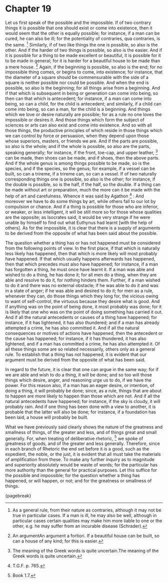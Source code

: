 # Chapter 19

Let us first speak of the possible and the impossible. If of two contrary things it is possible that one should exist or come into existence, then
it would seem that the other is equally possible; for instance, if a man can be cured, he can also be ill; for the potentiality of contraries, qua
contraries, is the same. [^^18_1] Similarly, if of two like things the one is possible, so also is the other. And if the harder of two things is
possible, so also is the easier. And if it is possible for a thing to be made excellent or beautiful, it is possible for it to be made in general;
for it is harder for a beautiful house to be made than a mere house. [^^18_2] Again, if the beginning is possible, so also is the end; for no
impossible thing comes, or begins to come, into existence; for instance, that the diameter of a square should be commensurable with the side of a
square is neither possible nor could be possible. And when the end is possible, so also is the beginning; for all things arise from a beginning. And
if that which is subsequent in being or generation can come into being, so then can that which is antecedent; for instance, if a man can come into
being, so can a child, for the child is antecedent; and similarly, if a child can come into being, so can a man, for the child is a beginning. And
things which we love or desire naturally are possible; for as a rule no one loves the impossible or desires it. And those things which form the
subject of sciences or arts can also exist and come into existence. And so with all those things, the productive principles of which reside in those
things which we can control by force or persuasion, when they depend upon those whose superiors, masters, or friends we are. And if the parts are
possible, so also is the whole; and if the whole is possible, so also are the parts, speaking generally; for instance, if the front, toe-cap, and
upper leather, [^^18_3] can be made, then shoes can be made, and if shoes, then the above parts. And if the whole genus is among things possible to
be made, so is the species, and if the species, so the genus; for example, if a vessel can be built, so can a trireme, if a trireme can, so can a
vessel. If of two naturally corresponding things one is possible, so also is the other; for instance, if the double is possible, so is the half, if
the half, so the double. If a thing can be made without art or preparation, much the more can it be made with the help of art and carefulness.
Whence it was said by Agathon [^^18_4] : And moreover we have to do some things by art, while others fall to our lot by compulsion or chance. And if
a thing is possible for those who are inferior, or weaker, or less intelligent, it will be still more so for those whose qualities are the opposite;
as Isocrates said, it would be very strange if he were unable by himself to find out what Euthynus had learnt [with the help of others]. As for the
impossible, it is clear that there is a supply of arguments to be derived from the opposite of what has been said about the possible.

The question whether a thing has or has not happened must be considered from the following points of view. In the first place, if that which is
naturally less likely has happened, then that which is more likely will most probably have happened. If that which usually happens afterwards has
happened, then that which precedes must also have happened; for instance, if a man has forgotten a thing, he must once have learnt it. If a man was
able and wished to do a thing, he has done it; for all men do a thing, when they are able and resolve to do it, for nothing hinders them. Further,
if a man wished to do it and there was no external obstacle; if he was able to do it and was in a state of anger; if he was able and desired to do
it; for men as a rule, whenever they can, do those things which they long for, the vicious owing to want of self-control, the virtuous because they
desire what is good. And if anything was on the point of being done, it most probably was done; for it is likely that one who was on the point of
doing something has carried it out. And if all the natural antecedents or causes of a thing have happened; for instance, if it has lightened, it has
also thundered; and if a man has already attempted a crime, he has also committed it. And if all the natural consequences or motives of actions have
happened, then the antecedent or the cause has happened; for instance, if it has thundered, it has also lightened, and if a man has committed a
crime, he has also attempted it. Of all these things some are so related necessarily, others only as a general rule. To establish that a thing has
not happened, it is evident that our argument must be derived from the opposite of what has been said.

In regard to the future, it is clear that one can argue in the same way; for if we are able and wish to do a thing, it will be done; and so too will
those things which desire, anger, and reasoning urge us to do, if we have the power. For this reason also, if a man has an eager desire, or
intention, of doing a thing, it will probably be done; since, as a rule, things that are about to happen are more likely to happen than those which
are not. And if all the natural antecedents have happened; for instance, if the sky is cloudy, it will probably rain. And if one thing has been done
with a view to another, it is probable that the latter will also be done; for instance, if a foundation has been laid, a house will probably be
built.

What we have previously said clearly shows the nature of the greatness and smallness of things, of the greater and less, and of things great and
small generally. For, when treating of deliberative rhetoric, [^^18_5] we spoke of greatness of goods, and of the greater and less generally.
Therefore, since in each branch of Rhetoric the end set before it is a good, such as the expedient, the noble, or the just, it is evident that all
must take the materials of amplification from these. To make any further inquiry as to magnitude and superiority absolutely would be waste of words;
for the particular has more authority than the general for practical purposes. Let this suffice for the possible and impossible; for the question
whether a thing has happened, or will happen, or not; and for the greatness or smallness of things.

{pagebreak}

[^^18_1]: As a general rule, from their nature as contraries, although it may not be true in particular cases. If a man is ill, he may also be well, although in particular cases
certain qualities may make him more liable to one or the other, e.g. he may suffer from an incurable disease (Schrader).

[^^18_2]: An argumentAn argument a fortiori. If a beautiful house can be built, so can a house of any kind; for this is easier.

[^^18_3]: The meaning of the Greek words is quite uncertain.The meaning of the Greek words is quite uncertain.

[^^18_4]: T.G.F. p. 765.

[^^18_5]: Book 1.7. 

